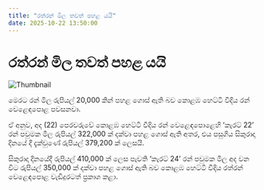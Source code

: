 ```yaml
---
title: "රත්රන් මිල තවත් පහළ යයි"
date: 2025-10-22 13:50:00
---
```


# රත්රන් මිල තවත් පහළ යයි

![Thumbnail](https://helakuru.sgp1.cdn.digitaloceanspaces.com/esana/images/lib/gold-jewellery[1].jpg)

මෙරට රන් මිල රුපියල් 20,000 කින් පහළ ගොස් ඇති බව කොළඹ හෙට්ටි වීදිය රන් වෙළෙඳපොළ පවසනවා.

ඒ අනුව, අද (22) පෙරවරුවේ කොළඹ හෙට්ටි වීදිය රන් වෙළෙඳපොළෙහි ‘කැරට් 22’ රන් පවුමක මිල රුපියල් 322,000 ක් දක්වා පහළ ගොස් ඇති අතර, එය පසුගිය සිකුරාදා දිනයේ දී දැක්වුණේ රුපියල් 379,200 ක් ලෙසයි.

සිකුරාදා දිනයේදී රුපියල් 410,000 ක් ලෙස පැවති ‘කැරට් 24’ රන් පවුමක මිල අද වන විට රුපියල් 350,000 ක් දක්වා පහළ ගොස් ඇති බව කොළඹ හෙට්ටි වීදිය රත්රන් වෙළෙඳපොළ වැඩිදුරටත් ප්‍රකාශ කළා.

